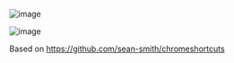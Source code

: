 ![image](https://user-images.githubusercontent.com/32501733/188365841-54951859-01bc-4ba8-82b7-cf1a44f1af96.png)

![image](https://user-images.githubusercontent.com/32501733/188302547-3712ef4e-b951-43af-9074-03de3af72103.png)

Based on https://github.com/sean-smith/chromeshortcuts
